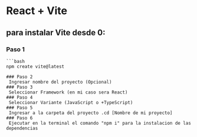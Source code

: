 # React + Vite

## para instalar Vite desde 0:

### Paso 1
    ```bash
    npm create vite@latest
   ```
### Paso 2
    Ingresar nombre del proyecto (Opcional)
### Paso 3
    Seleccionar Framework (en mi caso sera React)
### Paso 4
    Seleccionar Variante (JavaScript o +TypeScript)
### Paso 5
    Ingresar a la carpeta del proyecto .cd [Nombre de mi proyecto]
### Paso 6
    Ejecutar en la terminal el comando "npm i" para la instalacion de las dependencias